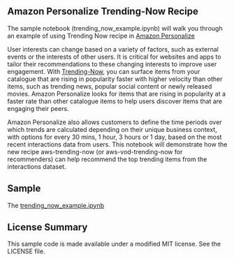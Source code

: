 Amazon Personalize Trending-Now Recipe
---

The sample notebook (trending_now_example.ipynb) will walk you through an example of using Trending Now recipe in [Amazon Personalize](https://aws.amazon.com/personalize)

User interests can change based on a variety of factors, such as external events or the interests of other users. It is critical for websites and apps to tailor their recommendations to these changing interests to improve user engagement. With [Trending-Now](https://docs.aws.amazon.com/personalize/latest/dg/native-recipe-trending-now.html), you can surface items from your catalogue that are rising in popularity faster with higher velocity than other items, such as trending news, popular social content or newly released movies. Amazon Personalize looks for items that are rising in popularity at a faster rate than other catalogue items to help users discover items that are engaging their peers. 

Amazon Personalize also allows customers to define the time periods over which trends are calculated depending on their unique business context, with options for every 30 mins, 1 hour, 3 hours or 1 day, based on the most recent interactions data from users. This notebook will demonstrate how the new recipe aws-trending-now (or aws-vod-trending-now for recommenders) can help recommend the top trending items from the interactions dataset.

## Sample

The [trending_now_example.ipynb](trending_now_example.ipynb)

## License Summary

This sample code is made available under a modified MIT license. See the LICENSE file.


